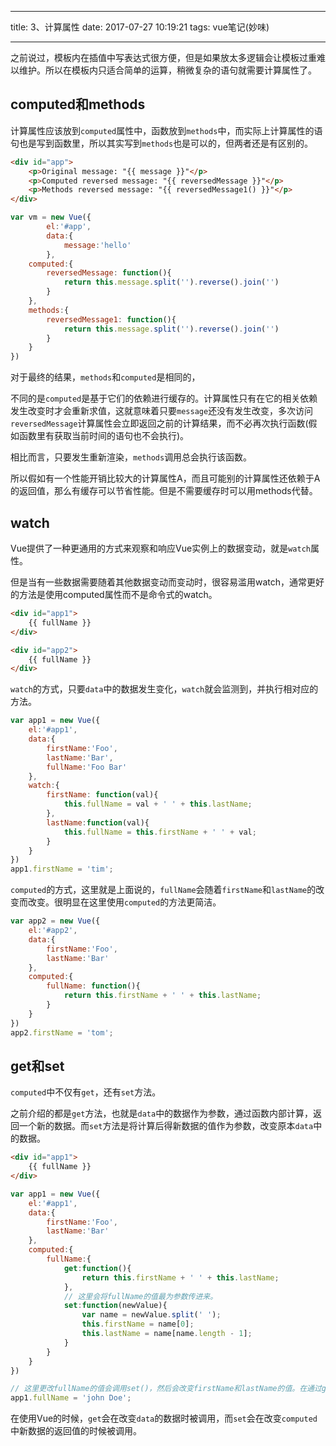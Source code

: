 
---

title: 3、计算属性
date: 2017-07-27 10:19:21
tags: vue笔记(妙味)

---

之前说过，模板内在插值中写表达式很方便，但是如果放太多逻辑会让模板过重难以维护。所以在模板内只适合简单的运算，稍微复杂的语句就需要计算属性了。

## computed和methods

计算属性应该放到`computed`属性中，函数放到`methods`中，而实际上计算属性的语句也是写到函数里，所以其实写到`methods`也是可以的，但两者还是有区别的。

```html
<div id="app">
	<p>Original message: "{{ message }}"</p>
	<p>Computed reversed message: "{{ reversedMessage }}"</p>
	<p>Methods reversed message: "{{ reversedMessage1() }}"</p>
</div>
```

```js
var vm = new Vue({
        el:'#app',
        data:{
	        message:'hello'
        },
	computed:{
		reversedMessage: function(){
			return this.message.split('').reverse().join('')
		}
	},
	methods:{
		reversedMessage1: function(){
			return this.message.split('').reverse().join('')
		}
	}
})

```

对于最终的结果，`methods`和`computed`是相同的，

不同的是`computed`是基于它们的依赖进行缓存的。计算属性只有在它的相关依赖发生改变时才会重新求值，这就意味着只要`message`还没有发生改变，多次访问`reversedMessage`计算属性会立即返回之前的计算结果，而不必再次执行函数(假如函数里有获取当前时间的语句也不会执行)。

相比而言，只要发生重新渲染，`methods`调用总会执行该函数。

所以假如有一个性能开销比较大的计算属性A，而且可能别的计算属性还依赖于A的返回值，那么有缓存可以节省性能。但是不需要缓存时可以用methods代替。

## watch

Vue提供了一种更通用的方式来观察和响应Vue实例上的数据变动，就是`watch`属性。

但是当有一些数据需要随着其他数据变动而变动时，很容易滥用watch，通常更好的方法是使用computed属性而不是命令式的watch。

```html
<div id="app1">
	{{ fullName }}
</div>

<div id="app2">
	{{ fullName }}
</div>
```

`watch`的方式，只要`data`中的数据发生变化，`watch`就会监测到，并执行相对应的方法。

```js
var app1 = new Vue({
	el:'#app1',
	data:{
		firstName:'Foo',
		lastName:'Bar',
		fullName:'Foo Bar'
	},
	watch:{
		firstName: function(val){
			this.fullName = val + ' ' + this.lastName;
		},
		lastName:function(val){
			this.fullName = this.firstName + ' ' + val;
		}
	}
})
app1.firstName = 'tim';
```
`computed`的方式，这里就是上面说的，`fullName`会随着`firstName`和`lastName`的改变而改变。很明显在这里使用`computed`的方法更简洁。

```js
var app2 = new Vue({
	el:'#app2',
	data:{
		firstName:'Foo',
		lastName:'Bar'
	},
	computed:{
		fullName: function(){
			return this.firstName + ' ' + this.lastName;
		}
	}
})
app2.firstName = 'tom';
```

## get和set

`computed`中不仅有`get`，还有`set`方法。

之前介绍的都是`get`方法，也就是`data`中的数据作为参数，通过函数内部计算，返回一个新的数据。而`set`方法是将计算后得新数据的值作为参数，改变原本`data`中的数据。

```html
<div id="app1">
	{{ fullName }}
</div>
```

```js
var app1 = new Vue({
	el:'#app1',
	data:{
		firstName:'Foo',
		lastName:'Bar'
	},
	computed:{
		fullName:{
			get:function(){
				return this.firstName + ' ' + this.lastName;
			},
			// 这里会将fullName的值最为参数传进来。
			set:function(newValue){
				var name = newValue.split(' ');
				this.firstName = name[0];
				this.lastName = name[name.length - 1];
			}
		}
	}
})

// 这里更改fullName的值会调用set()，然后会改变firstName和lastName的值。在通过get展示在html中
app1.fullName = 'john Doe';

```

在使用Vue的时候，`get`会在改变`data`的数据时被调用，而`set`会在改变`computed`中新数据的返回值的时候被调用。